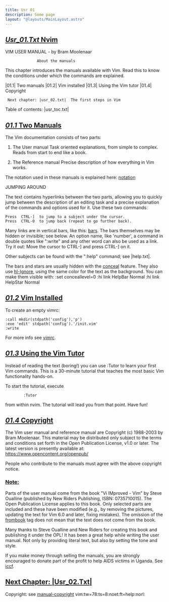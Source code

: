 ```yaml
---
title: Usr 01
description: Some page
layout: "@layouts/MainLayout.astro"
---
```



## <a id="" class="section-title" href="#">*Usr_01.Txt*	Nvim</a> 

VIM USER MANUAL - by Bram Moolenaar

			      About the manuals


This chapter introduces the manuals available with Vim.  Read this to know the
conditions under which the commands are explained.

|01.1|	Two manuals
|01.2|	Vim installed
|01.3|	Using the Vim tutor
|01.4|	Copyright

     Next chapter: |usr_02.txt|  The first steps in Vim
Table of contents: |usr_toc.txt|


## <a id="" class="section-title" href="#">*01.1*	Two Manuals</a> 

The Vim documentation consists of two parts:

1. The User manual
   Task oriented explanations, from simple to complex.  Reads from start to
   end like a book.

2. The Reference manual
   Precise description of how everything in Vim works.

The notation used in these manuals is explained here: [notation](/neovim-docs-web/en/neovim/intro#notation)


JUMPING AROUND

The text contains hyperlinks between the two parts, allowing you to quickly
jump between the description of an editing task and a precise explanation of
the commands and options used for it.  Use these two commands:

	Press  CTRL-]  to jump to a subject under the cursor.
	Press  CTRL-O  to jump back (repeat to go further back).

Many links are in vertical bars, like this: [bars](undefined#bars).  The bars themselves may
be hidden or invisible; see below.  An option name, like 'number', a command
in double quotes like ":write" and any other word can also be used as a link.
Try it out: Move the cursor to  CTRL-]  and press CTRL-] on it.

Other subjects can be found with the ":help" command; see |help.txt|.

The bars and stars are usually hidden with the [conceal](undefined#conceal) feature.  They also
use [hl-Ignore](undefined#hl-Ignore), using the same color for the text as the background.  You can
make them visible with:
	:set conceallevel=0
	:hi link HelpBar Normal
	:hi link HelpStar Normal


## <a id="setup-vimrc_example" class="section-title" href="#setup-vimrc_example">*01.2*	Vim Installed</a> 

To create an empty vimrc:

	:call mkdir(stdpath('config'),'p')
	:exe 'edit' stdpath('config').'/init.vim'
	:write

For more info see [vimrc](undefined#vimrc).


## <a id="tutor vimtutor" class="section-title" href="#tutor vimtutor">*01.3*	Using the Vim Tutor</a> 

Instead of reading the text (boring!) you can use :Tutor to learn your first
Vim commands.  This is a 30-minute tutorial that teaches the most basic Vim
functionality hands-on.

To start the tutorial, execute
```
        :Tutor
```

from within nvim. The tutorial will lead you from that point. Have fun!


## <a id="manual-copyright" class="section-title" href="#manual-copyright">*01.4*	Copyright</a> 

The Vim user manual and reference manual are Copyright (c) 1988-2003 by Bram
Moolenaar.  This material may be distributed only subject to the terms and
conditions set forth in the Open Publication License, v1.0 or later.  The
latest version is presently available at:
	     https://www.opencontent.org/openpub/

People who contribute to the manuals must agree with the above copyright
notice.
### <a id="frombook" class="section-title" href="#frombook">Note:</a>
Parts of the user manual come from the book "Vi IMproved - Vim" by Steve
Oualline (published by New Riders Publishing, ISBN: 0735710015).  The Open
Publication License applies to this book.  Only selected parts are included
and these have been modified (e.g., by removing the pictures, updating the
text for Vim 6.0 and later, fixing mistakes).  The omission of the [frombook](undefined#frombook)
tag does not mean that the text does not come from the book.

Many thanks to Steve Oualline and New Riders for creating this book and
publishing it under the OPL!  It has been a great help while writing the user
manual.  Not only by providing literal text, but also by setting the tone and
style.

If you make money through selling the manuals, you are strongly encouraged to
donate part of the profit to help AIDS victims in Uganda.  See [iccf](undefined#iccf).


## <a id="The first steps in Vim" class="section-title" href="#The first steps in Vim">Next Chapter: |Usr_02.Txt|</a> 

Copyright: see [manual-copyright](/neovim-docs-web/en/usr/usr_01#manual-copyright)  vim:tw=78:ts=8:noet:ft=help:norl:

